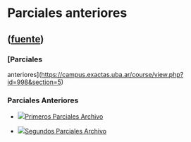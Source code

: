 # Parciales anteriores
([fuente](https://campus.exactas.uba.ar/course/view.php?id=998&section=5))
---
### [Parciales
anteriores](https://campus.exactas.uba.ar/course/view.php?id=998&section=5)

### Parciales Anteriores

  - [![ ](https://campus.exactas.uba.ar/theme/image.php/aardvark/core/1524598950/f/archive-24)Primeros Parciales Archivo](https://campus.exactas.uba.ar/mod/resource/view.php?id=61283)

  - [![ ](https://campus.exactas.uba.ar/theme/image.php/aardvark/core/1524598950/f/archive-24)Segundos Parciales Archivo](https://campus.exactas.uba.ar/mod/resource/view.php?id=61284)

